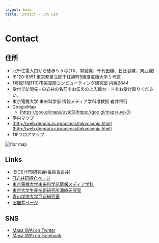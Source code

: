 ```yaml
---
layout: base
title: Contact - CPS Lab
---
```


# Contact

## 住所

- 北千住電大口から徒歩５５秒(TX、常磐線、千代田線、日比谷線、東武線)
- 〒120-8551 東京都足立区千住旭町5東京電機大学１号館
- 1号館11階11107B実空間コンピューティング研究室 内線2844
- 受付で訪問先↓の岩井の名前をお伝えの上入館カードをお受け取りください。
- 東京電機大学 未来科学部 情報メディア学科准教授 岩井将行
- GoogleMap
    - [https://goo.gl/maps/uvjk3](https://goo.gl/maps/uvjk3)
- 学内マップ
- [http://web.dendai.ac.jp/access/tokyosenju.html](http://web.dendai.ac.jp/access/tokyosenju.html)
- 11Fフロアマップ

![flor map](http://www.soe.dendai.ac.jp/kyomu/yoran/map/1-11.png)

## Links

- [IEICE HPB研究会(委員長岩井)](http://www.ieicehpb.info/)
- [FI岩井研紹介ページ](http://www.im.dendai.ac.jp/labs/cps.html)
- [東京電機大学未来科学部情報メディア学科](http://www.im.dendai.ac.jp/)
- [東京大学生産技術研究所瀬崎研究室](http://www.mcl.iis.u-tokyo.ac.jp/)
- [青山学院大学戸辺研究室](http://rcl.it.aoyama.ac.jp/)
- [旧岩井ページ](http://www.mcl.iis.u-tokyo.ac.jp/masa/)

## SNS
- [Masa IWAI on Twitter](https://twitter.com/masaiwai)
- [Masa IWAI on Facebook](https://www.facebook.com/masa.iwai)
